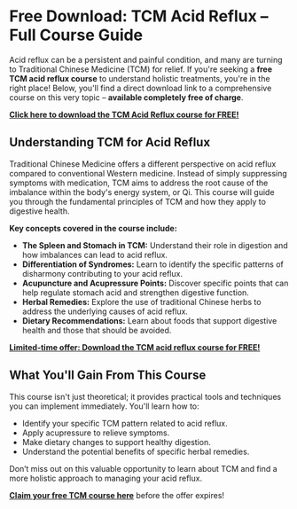 # Free Download: TCM Acid Reflux – Full Course Guide

Acid reflux can be a persistent and painful condition, and many are turning to Traditional Chinese Medicine (TCM) for relief. If you're seeking a **free TCM acid reflux course** to understand holistic treatments, you're in the right place! Below, you'll find a direct download link to a comprehensive course on this very topic – **available completely free of charge**.

[**Click here to download the TCM Acid Reflux course for FREE!**](https://udemywork.com/tcm-acid-reflux)

## Understanding TCM for Acid Reflux

Traditional Chinese Medicine offers a different perspective on acid reflux compared to conventional Western medicine. Instead of simply suppressing symptoms with medication, TCM aims to address the root cause of the imbalance within the body's energy system, or Qi. This course will guide you through the fundamental principles of TCM and how they apply to digestive health.

**Key concepts covered in the course include:**

*   **The Spleen and Stomach in TCM:** Understand their role in digestion and how imbalances can lead to acid reflux.
*   **Differentiation of Syndromes:** Learn to identify the specific patterns of disharmony contributing to your acid reflux.
*   **Acupuncture and Acupressure Points:** Discover specific points that can help regulate stomach acid and strengthen digestive function.
*   **Herbal Remedies:** Explore the use of traditional Chinese herbs to address the underlying causes of acid reflux.
*   **Dietary Recommendations:** Learn about foods that support digestive health and those that should be avoided.

[**Limited-time offer: Download the TCM acid reflux course for FREE!**](https://udemywork.com/tcm-acid-reflux)

## What You'll Gain From This Course

This course isn't just theoretical; it provides practical tools and techniques you can implement immediately. You'll learn how to:

*   Identify your specific TCM pattern related to acid reflux.
*   Apply acupressure to relieve symptoms.
*   Make dietary changes to support healthy digestion.
*   Understand the potential benefits of specific herbal remedies.

Don’t miss out on this valuable opportunity to learn about TCM and find a more holistic approach to managing your acid reflux.

[**Claim your free TCM course here**](https://udemywork.com/tcm-acid-reflux) before the offer expires!
